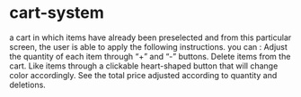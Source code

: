 # cart-system
a cart in which items have already been preselected and from this particular screen, the user is able to apply the following instructions.
you can : 
Adjust the quantity of each item through  “+” and “-” buttons.
Delete items from the cart.
Like items through a clickable heart-shaped button that will change color accordingly.
See the total price adjusted according to quantity and deletions.
